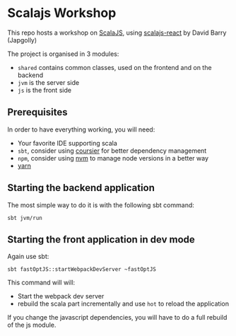 # Scalajs Workshop

This repo hosts a workshop on [ScalaJS](https://www.scala-js.org/), using [scalajs-react](https://github.com/japgolly/scalajs-react) by David Barry (Japgolly)

The project is organised in 3 modules:

- `shared` contains common classes, used on the frontend and on the backend
- `jvm` is the server side
- `js` is the front side

## Prerequisites

In order to have everything working, you will need:

- Your favorite IDE supporting scala
- `sbt`, consider using [coursier](https://github.com/coursier/coursier) for better dependency management
- `npm`, consider using [nvm](https://github.com/creationix/nvm) to manage node versions in a better way
- [yarn](https://yarnpkg.com/en/docs/install)

## Starting the backend application

The most simple way to do it is with the following sbt command:

```
sbt jvm/run
```

## Starting the front application in dev mode

Again use sbt:


```
sbt fastOptJS::startWebpackDevServer ~fastOptJS
```

This command will will:
- Start the webpack dev server
- rebuild the scala part incrementally and use `hot` to reload the application

If you change the javascript dependencies, you will have to do a full rebuild of the js module.
